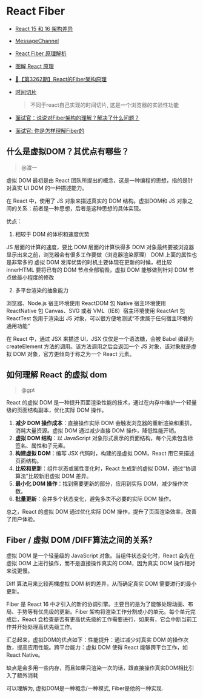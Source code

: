 # React Fiber

* [React 15 和 16 架构差异](https://mp.weixin.qq.com/s/0-1WE_O6BXwyi3nBnI4Brw)
* [MessageChannel](https://juejin.cn/post/7029715697173266469)
* [React Fiber 原理解析](https://juejin.cn/post/6844904202267787277)
* [图解 React 原理](https://7km.top/)
* [🌟【第3262期】React的Fiber架构原理](https://mp.weixin.qq.com/s/70cRoSek1n2b90KDB81XeQ)
* [时间切片](https://mp.weixin.qq.com/s/EAqwAY2Xv1GO2Oxr1dx1Yw)
  > 不同于react自己实现的时间切片, 这是一个浏览器的实验性功能

* [面试官：说说对Fiber架构的理解？解决了什么问题？](https://vue3js.cn/interview/React/Fiber.html#%E4%B8%80%E3%80%81%E9%97%AE%E9%A2%98)
* [面试官: 你是怎样理解Fiber的](https://cloud.tencent.com/developer/article/1916657)

## 什么是虚拟DOM？其优点有哪些？
> @渡一

虚拟 DOM 最初是由 React 团队所提出的概念，这是一种编程的思想，指的是针对真实 UI DOM 的一种描述能力。

在 React 中，使用了 JS 对象来描述真实的 DOM 结构。虚拟DOM和 JS 对象之间的关系：前者是一种思想，后者是这种思想的具体实现。

优点：
1. 相较于 DOM 的体积和速度优势

JS 层面的计算的速度，要比 DOM 层面的计算快得多
DOM 对象最终要被浏览器显示出来之前，浏览器会有很多工作要做（浏览器渲染原理）
DOM 上面的属性也是非常多的
虚拟 DOM 发挥优势的时机主要体现在更新的时候，相比较 innerHTML 要将已有的 DOM 节点全部销毁，虚拟 DOM 能够做到针对 DOM 节点做最小程度的修改

2. 多平台渲染的抽象能力

浏览器、Node.js 宿主环境使用 ReactDOM 包
Native 宿主环境使用 ReactNative 包
Canvas、SVG 或者 VML（IE8）宿主环境使用 ReactArt 包
ReactTest 包用于渲染出 JS 对象，可以很方便地测试“不隶属于任何宿主环境的通用功能”

在 React 中，通过 JSX 来描述 UI，JSX 仅仅是一个语法糖，会被 Babel 编译为 createElement 方法的调用。该方法调用之后会返回一个 JS 对象，该对象就是虚拟 DOM 对象，官方更倾向于称之为一个 React 元素。


## 如何理解 React 的虚拟 dom
> @gpt

React 的虚拟 DOM 是一种提升页面渲染性能的技术，通过在内存中维护一个轻量级的页面结构副本，优化实际 DOM 操作。

1. **减少 DOM 操作成本**：直接操作实际 DOM 会触发浏览器的重新渲染和重排，消耗大量资源。虚拟 DOM 通过减少直接 DOM 操作，降低性能开销。
2. **虚拟 DOM 结构**：以 JavaScript 对象形式表示的页面结构，每个元素包含标签名、属性和子元素。
3. **构建虚拟 DOM**：编写 JSX 代码时，构建的是虚拟 DOM，React 用它来描述页面结构。
4. **比较和更新**：组件状态或属性变化时，React 生成新的虚拟 DOM，通过“协调算法”比较新旧虚拟 DOM 差异。
5. **最小化 DOM 操作**：找到需要更新的部分，应用到实际 DOM，减少操作次数。
6. **批量更新**：合并多个状态变化，避免多次不必要的实际 DOM 操作。

总之，React 的虚拟 DOM 通过优化实际 DOM 操作，提升了页面渲染效率，改善了用户体验。

## Fiber / 虚拟 DOM /DIFF算法之间的关系?
虚拟 DOM 是一个轻量级的 JavaScript 对象。当组件状态变化时，React 会先在虚拟 DOM 上进行操作，而不是直接操作真实的 DOM，因为真实 DOM 操作相对来说更慢。

Diff 算法用来比较两棵虚拟 DOM 树的差异，从而确定真实 DOM 需要进行的最小更新。

Fiber 是 React 16 中才引入的新的协调引擎。主要目的是为了能够处理动画、布局、手势等有优先级的更新。Fiber 架构将渲染工作分割成小的单元。每个单元完成后，React 会检查是否有更高优先级的工作需要进行，如果有，它会中断当前工作并开始处理高优先级工作。

汇总起来，虚拟DOM的优点如下：性能提升：通过减少对真实 DOM 的操作次数，提高应用性能。跨平台能力：虚拟 DOM 使得 React 能够跨平台工作，如 React Native。

缺点是会多用一些内存，而且如果只渲染一次的话，跟直接操作真实DOM相比引入了额外消耗


可以理解为, 虚拟DOM是一种概念/一种模式, Fiber是他的一种实现.
